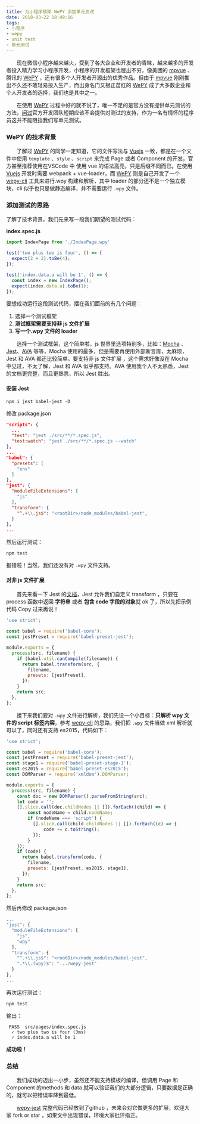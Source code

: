 ```yaml
---
title: 为小程序框架 WePY 添加单元测试
date: 2018-03-22 18:49:16
tags:
- 小程序
- wepy
- unit test
- 单元测试
---
```


　　现在微信小程序越来越火，受到了各大企业和开发者的青睐，越来越多的开发者投入精力学习小程序开发，小程序的开发框架也层出不穷，像美团的 [mpvue](http://mpvue.com/) 、腾讯的 [WePY](https://tencent.github.io/wepy/) ，还有很多个人开发者开源出的优秀作品。但由于 [mpvue](http://mpvue.com/) 刚刚推出不久还不敢轻易投入生产，而出身名门又根正苗红的 [WePY](https://tencent.github.io/wepy/) 成了大多数企业和个人开发者的选择，我们也是其中之一。

　　在使用 [WePY](https://tencent.github.io/wepy/) 过程中好的就不说了，唯一不足的是官方没有提供单元测试的方法，[问过](https://github.com/Tencent/wepy/issues/1110)官方开发团队短期应该不会提供对测试的支持，作为一名有情怀的程序员这并不能阻挡我们写单元测试。

### WePY 的技术背景

　　了解过  [WePY](https://tencent.github.io/wepy/) 的同学一定知道，它的文件写法与 [Vuejs](https://cn.vuejs.org/) 一致，都是在一个文件中使用 `template` 、`style` 、`script` 来完成 Page 或者 Component 的开发，官方甚至推荐使用在VSCode 中 使用 vue 的语法高亮，只是后缀不同而已。在使用 [Vuejs](https://cn.vuejs.org/) 开发时需要 webpack + vue-loader，而 [WePY](https://tencent.github.io/wepy/) 则是自己开发了一个 [wepy-cli](https://github.com/Tencent/wepy/blob/2.0.x/packages/wepy-cli/README.md) 工具来进行.wpy 构建和解析，其中 loader 的部分还不是一个独立模块，cli 似乎也只是做静态编译，并不需要运行 `.wpy` 文件。

### 添加测试的思路

了解了技术背景，我们先来写一段我们期望的测试代码：

**index.spec.js**

``` javascript
import IndexPage from './IndexPage.wpy'

test('two plus two is four', () => {
  expect(2 + 2).toBe(4);
});

test('index.data.a will be 1', () => {
  const index = new IndexPage();
  expect(index.data.a).toBe(1);
});

```

要想成功运行这段测试代码，摆在我们面前的有几个问题：

1. 选择一个测试框架
2. **测试框架需要支持非 js 文件扩展**
3. **写一个.wpy 文件的 loader**

　　选择一个测试框架，这个简单啦，js 世界里选项特别多，比如：[Mocha](https://mochajs.org/) 、[Jest](https://facebook.github.io/jest/)、[AVA](https://github.com/avajs/ava) 等等，Mocha 使用的最多，但是需要再使用外部断言库，太麻烦，Jest 和 AVA 都还比较简单。要支持非 js 文件扩展 ，这个需求好像没在 Mocha 中见过，不太了解，Jest 和 AVA 似乎都支持。AVA 使用我个人不太熟悉，Jest 的文档更完整，而且更熟悉，所以 Jest 胜出。

#### 安装 Jest

``` shell
npm i jest babel-jest -D
```

修改 package.json

```json
"scripts": {
  ...
  "test": "jest ./src/**/*.spec.js",
  "test:watch": "jest ./src/**/*.spec.js --watch"
},
...
"babel": {
  "presets": [
    "env"
  ]
},
"jest": {
  "moduleFileExtensions": [
    "js"
  ],
  "transform": {
    "^.+\\.js$": "<rootDir>/node_modules/babel-jest",
  }
},
...
```

然后运行测试：

``` shell
npm test
```

报错啦！当然，我们还没有对 `.wpy` 文件支持。

#### 对非 js 文件扩展

　　首先来看一下 Jest 的[文档](https://facebook.github.io/jest/docs/en/tutorial-react.html#custom-transformers)，Jest 允许我们自定义 transform ，只要在 process 函数中返回 **字符串** 或者 **包含 code 字段的对象**就 ok 了，所以先把示例代码 Copy 过来再说！

```javascript
'use strict';

const babel = require('babel-core');
const jestPreset = require('babel-preset-jest');

module.exports = {
  process(src, filename) {
    if (babel.util.canCompile(filename)) {
      return babel.transform(src, {
        filename,
        presets: [jestPreset],
      });
    }
    return src;
  },
};
```

　　接下来我们要对 `.wpy` 文件进行解析，我们先设一个小目标：**只解析 wpy 文件的 script 标签内容**，参考 [wepy-cli](https://github.com/Tencent/wepy/blob/2.0.x/packages/wepy-cli/README.md) 的思路，我们把 `.wpy` 文件当做 xml 解析就可以了，同时还有支持 es2015，代码如下：

```javascript
'use strict';

const babel = require('babel-core');
const jestPreset = require('babel-preset-jest');
const stage1 = require('babel-preset-stage-1');
const es2015 = require('babel-preset-es2015');
const DOMParser = require('xmldom').DOMParser;

module.exports = {
  process(src, filename) {
    const doc = new DOMParser().parseFromString(src);
    let code = '';
    [].slice.call(doc.childNodes || []).forEach((child) => {
        const nodeName = child.nodeName;
        if (nodeName === 'script') {
          [].slice.call(child.childNodes || []).forEach((c) => {
              code += c.toString();
          });
        }
    });
    if (code) {
      return babel.transform(code, {
        filename,
        presets: [jestPreset, es2015, stage1],
      });
    }
    return src;
  },
};
```

然后再修改 package.json

```javascript
...
"jest": {
  "moduleFileExtensions": [
    "js",
    "wpy"
  ],
  "transform": {
    "^.+\\.js$": "<rootDir>/node_modules/babel-jest",
    ".*\\.(wpy)$": ".../wepy-jest"
  }
},
...
```

再次运行测试：

```shell
npm test
```

输出：
```shell
 PASS  src/pages/index.spec.js
  ✓ two plus two is four (3ms)
  ✓ index.data.a will be 1
```

**成功啦！**

### 总结

　　我们成功的迈出一小步，虽然还不能支持模板的编译，但调用 Page 和 Component 的methods 和 data 就可以验证我们的大部分逻辑，只要数据是正确的，就可以把错误率降到最低。

　　[wepy-jest](https://github.com/xbl/wepy-jest) 完整代码已经放到了github ，未来会对它做更多的扩展，欢迎大家 fork or star ，如果文中出现错误，环境大家批评指正。